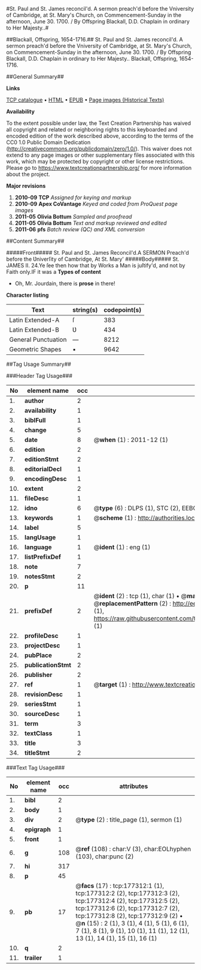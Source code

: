 #St. Paul and St. James reconcil'd. A sermon preach'd before the Vniversity of Cambridge, at St. Mary's Church, on Commencement-Sunday in the afternoon, June 30. 1700. / By Offspring Blackall, D.D. Chaplain in ordinary to Her Majesty..#

##Blackall, Offspring, 1654-1716.##
St. Paul and St. James reconcil'd. A sermon preach'd before the Vniversity of Cambridge, at St. Mary's Church, on Commencement-Sunday in the afternoon, June 30. 1700. / By Offspring Blackall, D.D. Chaplain in ordinary to Her Majesty..
Blackall, Offspring, 1654-1716.

##General Summary##

**Links**

[TCP catalogue](http://www.ota.ox.ac.uk/tcp/)  • 
[HTML](http://tei.it.ox.ac.uk/tcp/Texts-HTML/free/A74/A74082.html)  • 
[EPUB](http://tei.it.ox.ac.uk/tcp/Texts-EPUB/free/A74/A74082.epub) • 
[Page images (Historical Texts)](https://historicaltexts.jisc.ac.uk/eebo-60196115e)

**Availability**

To the extent possible under law, the Text Creation Partnership has waived all copyright and related or neighboring rights to this keyboarded and encoded edition of the work described above, according to the terms of the CC0 1.0 Public Domain Dedication (http://creativecommons.org/publicdomain/zero/1.0/). This waiver does not extend to any page images or other supplementary files associated with this work, which may be protected by copyright or other license restrictions. Please go to https://www.textcreationpartnership.org/ for more information about the project.

**Major revisions**

1. __2010-09__ __TCP__ *Assigned for keying and markup*
1. __2010-09__ __Apex CoVantage__ *Keyed and coded from ProQuest page images*
1. __2011-05__ __Olivia Bottum__ *Sampled and proofread*
1. __2011-05__ __Olivia Bottum__ *Text and markup reviewed and edited*
1. __2011-06__ __pfs__ *Batch review (QC) and XML conversion*

##Content Summary##

#####Front#####
St. Paul and St. James Reconcil'd.A SERMON Preach'd before the Ʋniverſity of Cambridge, At St. Mary'
#####Body#####
St. JAMES II. 24.Ye ſee then how that by Works a Man is juſtify'd, and not by Faith only.IF it was a
**Types of content**

  * Oh, Mr. Jourdain, there is **prose** in there!

**Character listing**


|Text|string(s)|codepoint(s)|
|---|---|---|
|Latin Extended-A|ſ|383|
|Latin Extended-B|Ʋ|434|
|General Punctuation|—|8212|
|Geometric Shapes|▪|9642|

##Tag Usage Summary##

###Header Tag Usage###

|No|element name|occ|attributes|
|---|---|---|---|
|1.|__author__|2||
|2.|__availability__|1||
|3.|__biblFull__|1||
|4.|__change__|5||
|5.|__date__|8| @__when__ (1) : 2011-12 (1)|
|6.|__edition__|2||
|7.|__editionStmt__|2||
|8.|__editorialDecl__|1||
|9.|__encodingDesc__|1||
|10.|__extent__|2||
|11.|__fileDesc__|1||
|12.|__idno__|6| @__type__ (6) : DLPS (1), STC (2), EEBO-CITATION (1), OCLC (1), VID (1)|
|13.|__keywords__|1| @__scheme__ (1) : http://authorities.loc.gov/ (1)|
|14.|__label__|5||
|15.|__langUsage__|1||
|16.|__language__|1| @__ident__ (1) : eng (1)|
|17.|__listPrefixDef__|1||
|18.|__note__|7||
|19.|__notesStmt__|2||
|20.|__p__|11||
|21.|__prefixDef__|2| @__ident__ (2) : tcp (1), char (1)  •  @__matchPattern__ (2) : ([0-9\-]+):([0-9IVX]+) (1), (.+) (1)  •  @__replacementPattern__ (2) : http://eebo.chadwyck.com/downloadtiff?vid=$1&page=$2 (1), https://raw.githubusercontent.com/textcreationpartnership/Texts/master/tcpchars.xml#$1 (1)|
|22.|__profileDesc__|1||
|23.|__projectDesc__|1||
|24.|__pubPlace__|2||
|25.|__publicationStmt__|2||
|26.|__publisher__|2||
|27.|__ref__|1| @__target__ (1) : http://www.textcreationpartnership.org/docs/. (1)|
|28.|__revisionDesc__|1||
|29.|__seriesStmt__|1||
|30.|__sourceDesc__|1||
|31.|__term__|3||
|32.|__textClass__|1||
|33.|__title__|3||
|34.|__titleStmt__|2||


###Text Tag Usage###

|No|element name|occ|attributes|
|---|---|---|---|
|1.|__bibl__|2||
|2.|__body__|1||
|3.|__div__|2| @__type__ (2) : title_page (1), sermon (1)|
|4.|__epigraph__|1||
|5.|__front__|1||
|6.|__g__|108| @__ref__ (108) : char:V (3), char:EOLhyphen (103), char:punc (2)|
|7.|__hi__|317||
|8.|__p__|45||
|9.|__pb__|17| @__facs__ (17) : tcp:177312:1 (1), tcp:177312:2 (2), tcp:177312:3 (2), tcp:177312:4 (2), tcp:177312:5 (2), tcp:177312:6 (2), tcp:177312:7 (2), tcp:177312:8 (2), tcp:177312:9 (2)  •  @__n__ (15) : 2 (1), 3 (1), 4 (1), 5 (1), 6 (1), 7 (1), 8 (1), 9 (1), 10 (1), 11 (1), 12 (1), 13 (1), 14 (1), 15 (1), 16 (1)|
|10.|__q__|2||
|11.|__trailer__|1||
